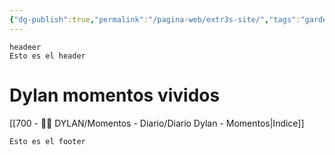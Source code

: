 ```yaml
---
{"dg-publish":true,"permalink":"/pagina-web/extr3s-site/","tags":"gardenEntry"}
---
```






<div class="transclusion internal-embed is-loaded"><div class="markdown-embed">





</div></div>

	headeer
	Esto es el header


# Dylan momentos vividos

[[700 - 🙎‍♂️ DYLAN/Momentos - Diario/Diario Dylan - Momentos\|Indice]]



<div class="transclusion internal-embed is-loaded"><div class="markdown-embed">





</div></div>

	Esto es el footer